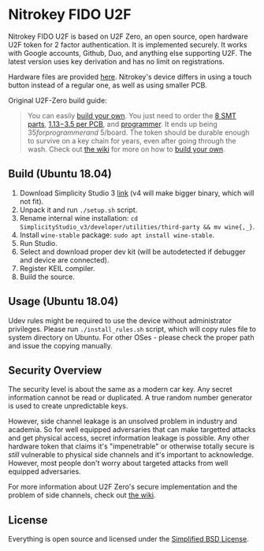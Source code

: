 
Nitrokey FIDO U2F
===================

Nitrokey FIDO U2F is based on U2F Zero, an open source, open hardware U2F token for 2 factor authentication.  It is implemented securely.  It works with Google accounts, Github, Duo, and anything else supporting U2F.  The latest version uses key derivation and has no limit on registrations.

Hardware files are provided [here](https://github.com/Nitrokey/nitrokey-fido-u2f-hardware). Nitrokey's device differs in using a touch button instead of a regular one, as well as using smaller PCB.


Original U2F-Zero build guide:
> You can easily [build your own](https://github.com/conorpp/u2f-zero/wiki/Building-a-U2F-Token).  You just need to order the 
[8 SMT parts](https://github.com/conorpp/u2f-zero/wiki/Parts-List#smt-parts), [$1.13-$3.5 per PCB](https://github.com/conorpp/u2f-zero/wiki/Parts-List#pcbs), and [programmer](http://www.digikey.com/product-detail/en/silicon-labs/DEBUGADPTR1-USB/336-1182-ND/807653).
It ends up being $35 for programmer and ~$5/board.  The token should be durable enough to survive on a key chain for years, even after going through the wash.
> Check out [the wiki](https://github.com/conorpp/u2f-zero/wiki) for more on how to [build your own](https://github.com/conorpp/u2f-zero/wiki/Building-a-U2F-Token).


Build (Ubuntu 18.04)
-----

1. Download Simplicity Studio 3 [link](https://www.silabs.com/products/development-tools/software/simplicity-studio-version3) (v4 will make bigger binary, which will not fit). 
2. Unpack it and run `./setup.sh` script.
3. Rename internal wine installation: `cd SimplicityStudio_v3/developer/utilities/third-party && mv wine{,_}`.
3. Install `wine-stable` package: `sudo apt install wine-stable`.
4. Run Studio.
5. Select and download proper dev kit (will be autodetected if debugger and device are connected).
6. Register KEIL compiler.
7. Build the source.

Usage (Ubuntu 18.04)
-------
Udev rules might be required to use the device without administrator privileges. Please run `./install_rules.sh` script, which will copy rules file to system directory on Ubuntu. For other OSes - please check the proper path and issue the copying manually.

Security Overview
-----------------

The security level is about the same as a modern car key.  Any secret information cannot be read or duplicated.  A true random number generator is used to create unpredictable keys.  

However, side channel leakage is an unsolved problem in industry and academia.  So for well equipped adversaries that can make targetted attacks and get physical access, secret information leakage is possible.  Any other hardware token that claims it's "impenetrable" or otherwise totally secure is *still* vulnerable to physical side channels and it's important to acknowledge.  However, most people don't worry about targeted attacks from well equipped adversaries.

For more information about U2F Zero's secure implementation and the problem of side channels, check out [the wiki](https://github.com/conorpp/u2f-zero/wiki/Security-Overview).


License
-------

Everything is open source and licensed under the [Simplified BSD License](https://github.com/conorpp/u2f-zero/blob/master/LICENSE.txt).
